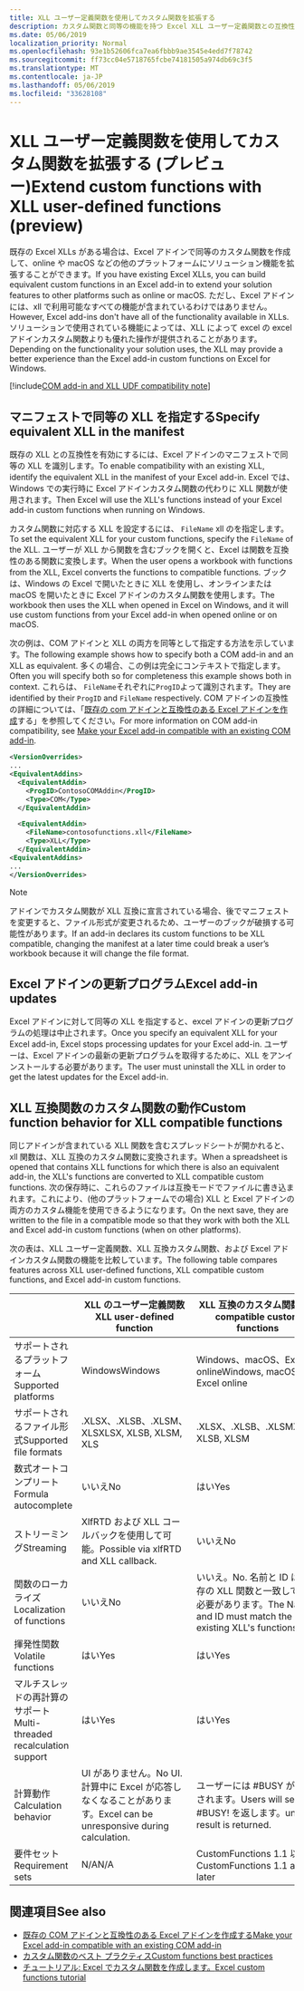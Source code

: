 ```yaml
---
title: XLL ユーザー定義関数を使用してカスタム関数を拡張する
description: カスタム関数と同等の機能を持つ Excel XLL ユーザー定義関数との互換性を有効にする (プレビュー)
ms.date: 05/06/2019
localization_priority: Normal
ms.openlocfilehash: 93e1b52606fca7ea6fbbb9ae3545e4edd7f78742
ms.sourcegitcommit: ff73cc04e5718765fcbe74181505a974db69c3f5
ms.translationtype: MT
ms.contentlocale: ja-JP
ms.lasthandoff: 05/06/2019
ms.locfileid: "33628108"
---
```

# <a name="extend-custom-functions-with-xll-user-defined-functions-preview"></a><span data-ttu-id="1900a-103">XLL ユーザー定義関数を使用してカスタム関数を拡張する (プレビュー)</span><span class="sxs-lookup"><span data-stu-id="1900a-103">Extend custom functions with XLL user-defined functions (preview)</span></span>

<span data-ttu-id="1900a-104">既存の Excel XLLs がある場合は、Excel アドインで同等のカスタム関数を作成して、online や macOS などの他のプラットフォームにソリューション機能を拡張することができます。</span><span class="sxs-lookup"><span data-stu-id="1900a-104">If you have existing Excel XLLs, you can build equivalent custom functions in an Excel add-in to extend your solution features to other platforms such as online or macOS.</span></span> <span data-ttu-id="1900a-105">ただし、Excel アドインには、xll で利用可能なすべての機能が含まれているわけではありません。</span><span class="sxs-lookup"><span data-stu-id="1900a-105">However, Excel add-ins don't have all of the functionality available in XLLs.</span></span> <span data-ttu-id="1900a-106">ソリューションで使用されている機能によっては、XLL によって excel の excel アドインカスタム関数よりも優れた操作が提供されることがあります。</span><span class="sxs-lookup"><span data-stu-id="1900a-106">Depending on the functionality your solution uses, the XLL may provide a better experience than the Excel add-in custom functions on Excel for Windows.</span></span>

[!include[COM add-in and XLL UDF compatibility note](../includes/xll-compatibility-note.md)]

## <a name="specify-equivalent-xll-in-the-manifest"></a><span data-ttu-id="1900a-107">マニフェストで同等の XLL を指定する</span><span class="sxs-lookup"><span data-stu-id="1900a-107">Specify equivalent XLL in the manifest</span></span>

<span data-ttu-id="1900a-108">既存の XLL との互換性を有効にするには、Excel アドインのマニフェストで同等の XLL を識別します。</span><span class="sxs-lookup"><span data-stu-id="1900a-108">To enable compatibility with an existing XLL, identify the equivalent XLL in the manifest of your Excel add-in.</span></span> <span data-ttu-id="1900a-109">Excel では、Windows での実行時に Excel アドインカスタム関数の代わりに XLL 関数が使用されます。</span><span class="sxs-lookup"><span data-stu-id="1900a-109">Then Excel will use the XLL's functions instead of your Excel add-in custom functions when running on Windows.</span></span>

<span data-ttu-id="1900a-110">カスタム関数に対応する XLL を設定するには、 `FileName` xll のを指定します。</span><span class="sxs-lookup"><span data-stu-id="1900a-110">To set the equivalent XLL for your custom functions, specify the `FileName` of the XLL.</span></span> <span data-ttu-id="1900a-111">ユーザーが XLL から関数を含むブックを開くと、Excel は関数を互換性のある関数に変換します。</span><span class="sxs-lookup"><span data-stu-id="1900a-111">When the user opens a workbook with functions from the XLL, Excel converts the functions to compatible functions.</span></span> <span data-ttu-id="1900a-112">ブックは、Windows の Excel で開いたときに XLL を使用し、オンラインまたは macOS を開いたときに Excel アドインのカスタム関数を使用します。</span><span class="sxs-lookup"><span data-stu-id="1900a-112">The workbook then uses the XLL when opened in Excel on Windows, and it will use custom functions from your Excel add-in when opened online or on macOS.</span></span>

<span data-ttu-id="1900a-113">次の例は、COM アドインと XLL の両方を同等として指定する方法を示しています。</span><span class="sxs-lookup"><span data-stu-id="1900a-113">The following example shows how to specify both a COM add-in and an XLL as equivalent.</span></span> <span data-ttu-id="1900a-114">多くの場合、この例は完全にコンテキストで指定します。</span><span class="sxs-lookup"><span data-stu-id="1900a-114">Often you will specify both so for completeness this example shows both in context.</span></span> <span data-ttu-id="1900a-115">これらは、 `FileName`それぞれに`ProgID`よって識別されます。</span><span class="sxs-lookup"><span data-stu-id="1900a-115">They are identified by their `ProgID` and `FileName` respectively.</span></span> <span data-ttu-id="1900a-116">COM アドインの互換性の詳細については、「[既存の com アドインと互換性のある Excel アドインを作成](../develop/make-office-add-in-compatible-with-existing-com-add-in.md)する」を参照してください。</span><span class="sxs-lookup"><span data-stu-id="1900a-116">For more information on COM add-in compatibility, see [Make your Excel add-in compatible with an existing COM add-in](../develop/make-office-add-in-compatible-with-existing-com-add-in.md).</span></span>

```xml
<VersionOverrides>
...
<EquivalentAddins>
  <EquivalentAddin>
    <ProgID>ContosoCOMAddin</ProgID>
    <Type>COM</Type>
  </EquivalentAddin>

  <EquivalentAddin>
    <FileName>contosofunctions.xll</FileName>
    <Type>XLL</Type>
  </EquivalentAddin>
<EquivalentAddins>
...
</VersionOverrides>
```

> [!NOTE]
> <span data-ttu-id="1900a-117">アドインでカスタム関数が XLL 互換に宣言されている場合、後でマニフェストを変更すると、ファイル形式が変更されるため、ユーザーのブックが破損する可能性があります。</span><span class="sxs-lookup"><span data-stu-id="1900a-117">If an add-in declares its custom functions to be XLL compatible, changing the manifest at a later time could break a user’s workbook because it will change the file format.</span></span>

## <a name="excel-add-in-updates"></a><span data-ttu-id="1900a-118">Excel アドインの更新プログラム</span><span class="sxs-lookup"><span data-stu-id="1900a-118">Excel add-in updates</span></span>

<span data-ttu-id="1900a-119">Excel アドインに対して同等の XLL を指定すると、excel アドインの更新プログラムの処理は中止されます。</span><span class="sxs-lookup"><span data-stu-id="1900a-119">Once you specify an equivalent XLL for your Excel add-in, Excel stops processing updates for your Excel add-in.</span></span> <span data-ttu-id="1900a-120">ユーザーは、Excel アドインの最新の更新プログラムを取得するために、XLL をアンインストールする必要があります。</span><span class="sxs-lookup"><span data-stu-id="1900a-120">The user must uninstall the XLL in order to get the latest updates for the Excel add-in.</span></span>

## <a name="custom-function-behavior-for-xll-compatible-functions"></a><span data-ttu-id="1900a-121">XLL 互換関数のカスタム関数の動作</span><span class="sxs-lookup"><span data-stu-id="1900a-121">Custom function behavior for XLL compatible functions</span></span>

<span data-ttu-id="1900a-122">同じアドインが含まれている XLL 関数を含むスプレッドシートが開かれると、xll 関数は、XLL 互換のカスタム関数に変換されます。</span><span class="sxs-lookup"><span data-stu-id="1900a-122">When a spreadsheet is opened that contains XLL functions for which there is also an equivalent add-in, the XLL's functions are converted to XLL compatible custom functions.</span></span> <span data-ttu-id="1900a-123">次の保存時に、これらのファイルは互換モードでファイルに書き込まれます。これにより、(他のプラットフォームでの場合) XLL と Excel アドインの両方のカスタム機能を使用できるようになります。</span><span class="sxs-lookup"><span data-stu-id="1900a-123">On the next save, they are written to the file in a compatible mode so that they work with both the XLL and Excel add-in custom functions (when on other platforms).</span></span>

<span data-ttu-id="1900a-124">次の表は、XLL ユーザー定義関数、XLL 互換カスタム関数、および Excel アドインカスタム関数の機能を比較しています。</span><span class="sxs-lookup"><span data-stu-id="1900a-124">The following table compares features across XLL user-defined functions, XLL compatible custom functions, and Excel add-in custom functions.</span></span>

|         |<span data-ttu-id="1900a-125">XLL のユーザー定義関数</span><span class="sxs-lookup"><span data-stu-id="1900a-125">XLL user-defined function</span></span> |<span data-ttu-id="1900a-126">XLL 互換のカスタム関数</span><span class="sxs-lookup"><span data-stu-id="1900a-126">XLL compatible custom functions</span></span> |<span data-ttu-id="1900a-127">Excel アドインのカスタム関数</span><span class="sxs-lookup"><span data-stu-id="1900a-127">Excel add-in custom function</span></span> |
|---------|---------|---------|---------|
| <span data-ttu-id="1900a-128">サポートされるプラットフォーム</span><span class="sxs-lookup"><span data-stu-id="1900a-128">Supported platforms</span></span> | <span data-ttu-id="1900a-129">Windows</span><span class="sxs-lookup"><span data-stu-id="1900a-129">Windows</span></span> | <span data-ttu-id="1900a-130">Windows、macOS、Excel online</span><span class="sxs-lookup"><span data-stu-id="1900a-130">Windows, macOS, Excel online</span></span> | <span data-ttu-id="1900a-131">Windows、macOS、Excel online</span><span class="sxs-lookup"><span data-stu-id="1900a-131">Windows, macOS, Excel online</span></span> |
| <span data-ttu-id="1900a-132">サポートされるファイル形式</span><span class="sxs-lookup"><span data-stu-id="1900a-132">Supported file formats</span></span> | <span data-ttu-id="1900a-133">.XLSX、.XLSB、.XLSM、XLS</span><span class="sxs-lookup"><span data-stu-id="1900a-133">XLSX, XLSB, XLSM, XLS</span></span> | <span data-ttu-id="1900a-134">.XLSX、.XLSB、.XLSM</span><span class="sxs-lookup"><span data-stu-id="1900a-134">XLSX, XLSB, XLSM</span></span> | <span data-ttu-id="1900a-135">.XLSX、.XLSB、.XLSM</span><span class="sxs-lookup"><span data-stu-id="1900a-135">XLSX, XLSB, XLSM</span></span> |
| <span data-ttu-id="1900a-136">数式オートコンプリート</span><span class="sxs-lookup"><span data-stu-id="1900a-136">Formula autocomplete</span></span> | <span data-ttu-id="1900a-137">いいえ</span><span class="sxs-lookup"><span data-stu-id="1900a-137">No</span></span> | <span data-ttu-id="1900a-138">はい</span><span class="sxs-lookup"><span data-stu-id="1900a-138">Yes</span></span> | <span data-ttu-id="1900a-139">はい</span><span class="sxs-lookup"><span data-stu-id="1900a-139">Yes</span></span> |
| <span data-ttu-id="1900a-140">ストリーミング</span><span class="sxs-lookup"><span data-stu-id="1900a-140">Streaming</span></span> | <span data-ttu-id="1900a-141">XlfRTD および XLL コールバックを使用して可能。</span><span class="sxs-lookup"><span data-stu-id="1900a-141">Possible via xlfRTD and XLL callback.</span></span> | <span data-ttu-id="1900a-142">いいえ</span><span class="sxs-lookup"><span data-stu-id="1900a-142">No</span></span> | <span data-ttu-id="1900a-143">はい</span><span class="sxs-lookup"><span data-stu-id="1900a-143">Yes</span></span> |
| <span data-ttu-id="1900a-144">関数のローカライズ</span><span class="sxs-lookup"><span data-stu-id="1900a-144">Localization of functions</span></span> | <span data-ttu-id="1900a-145">いいえ</span><span class="sxs-lookup"><span data-stu-id="1900a-145">No</span></span> | <span data-ttu-id="1900a-146">いいえ。</span><span class="sxs-lookup"><span data-stu-id="1900a-146">No.</span></span> <span data-ttu-id="1900a-147">名前と ID は、既存の XLL 関数と一致している必要があります。</span><span class="sxs-lookup"><span data-stu-id="1900a-147">The Name and ID must match the existing XLL's functions.</span></span> | <span data-ttu-id="1900a-148">はい</span><span class="sxs-lookup"><span data-stu-id="1900a-148">Yes</span></span> |
| <span data-ttu-id="1900a-149">揮発性関数</span><span class="sxs-lookup"><span data-stu-id="1900a-149">Volatile functions</span></span> | <span data-ttu-id="1900a-150">はい</span><span class="sxs-lookup"><span data-stu-id="1900a-150">Yes</span></span> | <span data-ttu-id="1900a-151">はい</span><span class="sxs-lookup"><span data-stu-id="1900a-151">Yes</span></span> | <span data-ttu-id="1900a-152">はい</span><span class="sxs-lookup"><span data-stu-id="1900a-152">Yes</span></span> |
| <span data-ttu-id="1900a-153">マルチスレッドの再計算のサポート</span><span class="sxs-lookup"><span data-stu-id="1900a-153">Multi-threaded recalculation support</span></span> | <span data-ttu-id="1900a-154">はい</span><span class="sxs-lookup"><span data-stu-id="1900a-154">Yes</span></span> | <span data-ttu-id="1900a-155">はい</span><span class="sxs-lookup"><span data-stu-id="1900a-155">Yes</span></span> | <span data-ttu-id="1900a-156">はい</span><span class="sxs-lookup"><span data-stu-id="1900a-156">Yes</span></span> |
| <span data-ttu-id="1900a-157">計算動作</span><span class="sxs-lookup"><span data-stu-id="1900a-157">Calculation behavior</span></span> | <span data-ttu-id="1900a-158">UI がありません。</span><span class="sxs-lookup"><span data-stu-id="1900a-158">No UI.</span></span> <span data-ttu-id="1900a-159">計算中に Excel が応答しなくなることがあります。</span><span class="sxs-lookup"><span data-stu-id="1900a-159">Excel can be unresponsive during calculation.</span></span> | <span data-ttu-id="1900a-160">ユーザーには #BUSY が表示されます。</span><span class="sxs-lookup"><span data-stu-id="1900a-160">Users will see #BUSY!</span></span> <span data-ttu-id="1900a-161">を返します。</span><span class="sxs-lookup"><span data-stu-id="1900a-161">until a result is returned.</span></span> | <span data-ttu-id="1900a-162">ユーザーには #BUSY が表示されます。</span><span class="sxs-lookup"><span data-stu-id="1900a-162">Users will see #BUSY!</span></span> <span data-ttu-id="1900a-163">を返します。</span><span class="sxs-lookup"><span data-stu-id="1900a-163">until a result is returned.</span></span> |
| <span data-ttu-id="1900a-164">要件セット</span><span class="sxs-lookup"><span data-stu-id="1900a-164">Requirement sets</span></span> | <span data-ttu-id="1900a-165">N/A</span><span class="sxs-lookup"><span data-stu-id="1900a-165">N/A</span></span> | <span data-ttu-id="1900a-166">CustomFunctions 1.1 以降</span><span class="sxs-lookup"><span data-stu-id="1900a-166">CustomFunctions 1.1 and later</span></span> | <span data-ttu-id="1900a-167">CustomFunctions 1.1 以降</span><span class="sxs-lookup"><span data-stu-id="1900a-167">CustomFunctions 1.1 and later</span></span> |

## <a name="see-also"></a><span data-ttu-id="1900a-168">関連項目</span><span class="sxs-lookup"><span data-stu-id="1900a-168">See also</span></span>

- [<span data-ttu-id="1900a-169">既存の COM アドインと互換性のある Excel アドインを作成する</span><span class="sxs-lookup"><span data-stu-id="1900a-169">Make your Excel add-in compatible with an existing COM add-in</span></span>](../develop/make-office-add-in-compatible-with-existing-com-add-in.md)
- [<span data-ttu-id="1900a-170">カスタム関数のベスト プラクティス</span><span class="sxs-lookup"><span data-stu-id="1900a-170">Custom functions best practices</span></span>](custom-functions-best-practices.md)
- [<span data-ttu-id="1900a-171">チュートリアル: Excel でカスタム関数を作成します。</span><span class="sxs-lookup"><span data-stu-id="1900a-171">Excel custom functions tutorial</span></span>](../tutorials/excel-tutorial-create-custom-functions.md)
